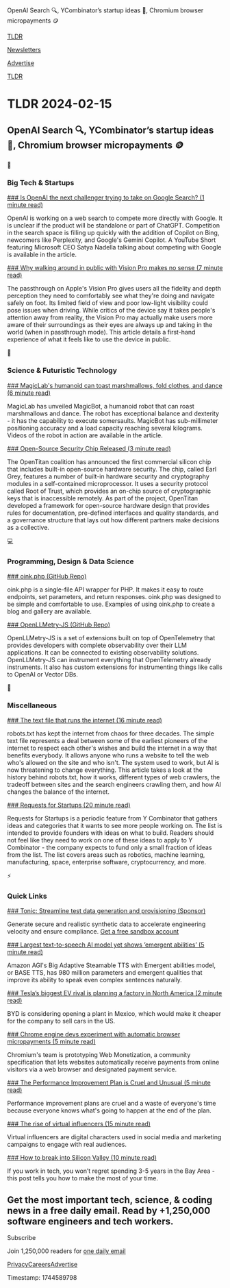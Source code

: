OpenAI Search 🔍, YCombinator’s startup ideas 🚀, Chromium browser micropayments 🪙

[TLDR](/)

[Newsletters](/newsletters)

[Advertise](https://advertise.tldr.tech/)

[TLDR](/)

# TLDR 2024-02-15

## OpenAI Search 🔍, YCombinator’s startup ideas 🚀, Chromium browser micropayments 🪙

📱

### Big Tech & Startups

[### Is OpenAI the next challenger trying to take on Google Search? (1 minute read)](https://www.theverge.com/2024/2/14/24073320/is-openai-the-next-challenger-trying-to-take-on-google-search?utm_source=tldrnewsletter)

OpenAI is working on a web search to compete more directly with Google. It is unclear if the product will be standalone or part of ChatGPT. Competition in the search space is filling up quickly with the addition of Copilot on Bing, newcomers like Perplexity, and Google's Gemini Copilot. A YouTube Short featuring Microsoft CEO Satya Nadella talking about competing with Google is available in the article.

[### Why walking around in public with Vision Pro makes no sense (7 minute read)](https://arstechnica.com/gadgets/2024/02/why-walking-around-in-public-with-vision-pro-makes-no-sense/?utm_source=tldrnewsletter)

The passthrough on Apple's Vision Pro gives users all the fidelity and depth perception they need to comfortably see what they're doing and navigate safely on foot. Its limited field of view and poor low-light visibility could pose issues when driving. While critics of the device say it takes people's attention away from reality, the Vision Pro may actually make users more aware of their surroundings as their eyes are always up and taking in the world (when in passthrough mode). This article details a first-hand experience of what it feels like to use the device in public.

🚀

### Science & Futuristic Technology

[### MagicLab's humanoid can toast marshmallows, fold clothes, and dance (6 minute read)](https://interestingengineering.com/innovation/magiclabs-humanoid-can-toast-marshmallows-fold-clothes-and-dance?utm_source=tldrnewsletter)

MagicLab has unveiled MagicBot, a humanoid robot that can roast marshmallows and dance. The robot has exceptional balance and dexterity - it has the capability to execute somersaults. MagicBot has sub-millimeter positioning accuracy and a load capacity reaching several kilograms. Videos of the robot in action are available in the article.

[### Open-Source Security Chip Released (3 minute read)](https://spectrum.ieee.org/open-titan-chip?utm_source=tldrnewsletter)

The OpenTitan coalition has announced the first commercial silicon chip that includes built-in open-source hardware security. The chip, called Earl Grey, features a number of built-in hardware security and cryptography modules in a self-contained microprocessor. It uses a security protocol called Root of Trust, which provides an on-chip source of cryptographic keys that is inaccessible remotely. As part of the project, OpenTitan developed a framework for open-source hardware design that provides rules for documentation, pre-defined interfaces and quality standards, and a governance structure that lays out how different partners make decisions as a collective.

💻

### Programming, Design & Data Science

[### oink.php (GitHub Repo)](https://github.com/jcarlosroldan/oink?utm_source=tldrnewsletter)

oink.php is a single-file API wrapper for PHP. It makes it easy to route endpoints, set parameters, and return responses. oink.php was designed to be simple and comfortable to use. Examples of using oink.php to create a blog and gallery are available.

[### OpenLLMetry-JS (GitHub Repo)](https://github.com/traceloop/openllmetry-js?utm_source=tldrnewsletter)

OpenLLMetry-JS is a set of extensions built on top of OpenTelemetry that provides developers with complete observability over their LLM applications. It can be connected to existing observability solutions. OpenLLMetry-JS can instrument everything that OpenTelemetry already instruments. It also has custom extensions for instrumenting things like calls to OpenAI or Vector DBs.

🎁

### Miscellaneous

[### The text file that runs the internet (16 minute read)](https://www.theverge.com/24067997/robots-txt-ai-text-file-web-crawlers-spiders?utm_source=tldrnewsletter)

robots.txt has kept the internet from chaos for three decades. The simple text file represents a deal between some of the earliest pioneers of the internet to respect each other's wishes and build the internet in a way that benefits everybody. It allows anyone who runs a website to tell the web who's allowed on the site and who isn't. The system used to work, but AI is now threatening to change everything. This article takes a look at the history behind robots.txt, how it works, different types of web crawlers, the tradeoff between sites and the search engineers crawling them, and how AI changes the balance of the internet.

[### Requests for Startups (20 minute read)](https://www.ycombinator.com/rfs?utm_source=tldrnewsletter)

Requests for Startups is a periodic feature from Y Combinator that gathers ideas and categories that it wants to see more people working on. The list is intended to provide founders with ideas on what to build. Readers should not feel like they need to work on one of these ideas to apply to Y Combinator - the company expects to fund only a small fraction of ideas from the list. The list covers areas such as robotics, machine learning, manufacturing, space, enterprise software, cryptocurrency, and more.

⚡

### Quick Links

[### Tonic: Streamline test data generation and provisioning (Sponsor)](https://www.tonic.ai/?utm_source=tldr&amp;utm_medium=newsletter&amp;utm_campaign=2024Q1_Tech&amp;utm_content=quicklink)

Generate secure and realistic synthetic data to accelerate engineering velocity and ensure compliance. [Get a free sandbox account](https://www.tonic.ai/?utm_source=tldr&utm_medium=newsletter&utm_campaign=2024Q1_Tech&utm_content=quicklink)

[### Largest text-to-speech AI model yet shows ’emergent abilities’ (5 minute read)](https://techcrunch.com/2024/02/14/largest-text-to-speech-ai-model-yet-shows-emergent-abilities/?utm_source=tldrnewsletter)

Amazon AGI's Big Adaptive Steamable TTS with Emergent abilities model, or BASE TTS, has 980 million parameters and emergent qualities that improve its ability to speak even complex sentences naturally.

[### Tesla’s biggest EV rival is planning a factory in North America (2 minute read)](https://arstechnica.com/cars/2024/02/byd-may-build-electric-vehicle-factory-in-mexico-for-us-market/?utm_source=tldrnewsletter)

BYD is considering opening a plant in Mexico, which would make it cheaper for the company to sell cars in the US.

[### Chrome engine devs experiment with automatic browser micropayments (5 minute read)](https://www.theregister.com/2024/02/13/google_micropayments_plan/?utm_source=tldrnewsletter)

Chromium's team is prototyping Web Monetization, a community specification that lets websites automatically receive payments from online visitors via a web browser and designated payment service.

[### The Performance Improvement Plan is Cruel and Unusual (5 minute read)](https://marcrandolph.com/the-performance-improvement-plan-is-cruel-and-unusual/?utm_source=tldrnewsletter)

Performance improvement plans are cruel and a waste of everyone's time because everyone knows what's going to happen at the end of the plan.

[### The rise of virtual influencers (15 minute read)](https://www.humanityredefined.com/p/the-rise-of-virtual-influencers?utm_source=tldrnewsletter)

Virtual influencers are digital characters used in social media and marketing campaigns to engage with real audiences.

[### How to break into Silicon Valley (10 minute read)](https://x.com/andrewchen/status/1757787648360694153?s=46&amp;utm_source=tldrnewsletter)

If you work in tech, you won’t regret spending 3-5 years in the Bay Area - this post tells you how to make the most of your time.

## Get the most important tech, science, & coding news in a free daily email. Read by +1,250,000 software engineers and tech workers.

Subscribe

Join 1,250,000 readers for [one daily email](/api/latest/tech)

[Privacy](/privacy)[Careers](https://jobs.ashbyhq.com/tldr.tech)[Advertise](/tech/advertise)

Timestamp: 1744589798
